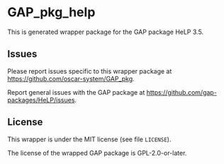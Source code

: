 # GAP_pkg_help

This is generated wrapper package for the GAP package HeLP 3.5.

## Issues

Please report issues specific to this wrapper package at <https://github.com/oscar-system/GAP_pkg>.

Report general issues with the GAP package at <https://github.com/gap-packages/HeLP/issues>.

## License

This wrapper is under the MIT license (see file `LICENSE`).

The license of the wrapped GAP package is GPL-2.0-or-later.
